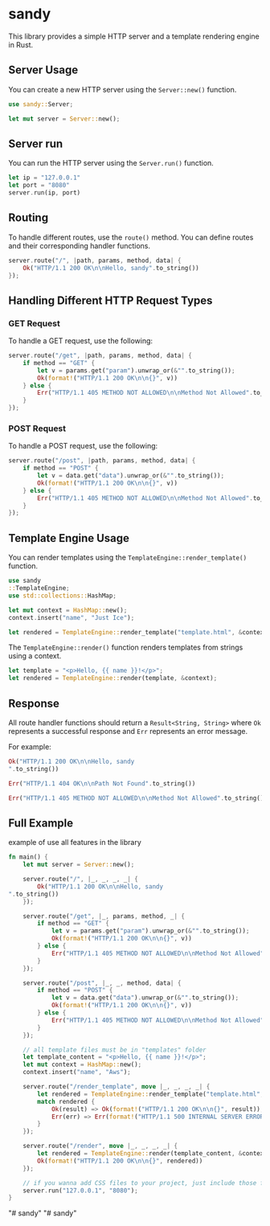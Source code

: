# sandy

This library provides a simple HTTP server and a template rendering engine in Rust.

## Server Usage

You can create a new HTTP server using the `Server::new()` function.

```rust
use sandy::Server;

let mut server = Server::new();
```

## Server run

You can run the HTTP server using the `Server.run()` function.

```rust
let ip = "127.0.0.1"
let port = "8080"
server.run(ip, port)
```

## Routing

To handle different routes, use the `route()` method. You can define routes and their corresponding handler functions.

```rust
server.route("/", |path, params, method, data| {
    Ok("HTTP/1.1 200 OK\n\nHello, sandy".to_string())
});
```

## Handling Different HTTP Request Types

### GET Request

To handle a GET request, use the following:

```rust
server.route("/get", |path, params, method, data| {
    if method == "GET" {
        let v = params.get("param").unwrap_or(&"".to_string());
        Ok(format!("HTTP/1.1 200 OK\n\n{}", v))
    } else {
        Err("HTTP/1.1 405 METHOD NOT ALLOWED\n\nMethod Not Allowed".to_string())
    }
});
```

### POST Request

To handle a POST request, use the following:

```rust
server.route("/post", |path, params, method, data| {
    if method == "POST" {
        let v = data.get("data").unwrap_or(&"".to_string());
        Ok(format!("HTTP/1.1 200 OK\n\n{}", v))
    } else {
        Err("HTTP/1.1 405 METHOD NOT ALLOWED\n\nMethod Not Allowed".to_string())
    }
});
```

## Template Engine Usage

You can render templates using the `TemplateEngine::render_template()` function.

```rust
use sandy
::TemplateEngine;
use std::collections::HashMap;

let mut context = HashMap::new();
context.insert("name", "Just Ice");

let rendered = TemplateEngine::render_template("template.html", &context);
```

The `TemplateEngine::render()` function renders templates from strings using a context.

```rust
let template = "<p>Hello, {{ name }}!</p>";
let rendered = TemplateEngine::render(template, &context);
```

## Response

All route handler functions should return a `Result<String, String>` where `Ok` represents a successful response and `Err` represents an error message.

For example:

```rust
Ok("HTTP/1.1 200 OK\n\nHello, sandy
".to_string())
```

```rust
Err("HTTP/1.1 404 OK\n\nPath Not Found".to_string())
```

```rust
Err("HTTP/1.1 405 METHOD NOT ALLOWED\n\nMethod Not Allowed".to_string())
```

## Full Example

example of use all features in the library

```rust
fn main() {
    let mut server = Server::new();

    server.route("/", |_, _, _, _| {
        Ok("HTTP/1.1 200 OK\n\nHello, sandy
".to_string())
    });

    server.route("/get", |_, params, method, _| {
        if method == "GET" {
            let v = params.get("param").unwrap_or(&"".to_string());
            Ok(format!("HTTP/1.1 200 OK\n\n{}", v))
        } else {
            Err("HTTP/1.1 405 METHOD NOT ALLOWED\n\nMethod Not Allowed".to_string())
        }
    });

    server.route("/post", |_, _, method, data| {
        if method == "POST" {
            let v = data.get("data").unwrap_or(&"".to_string());
            Ok(format!("HTTP/1.1 200 OK\n\n{}", v))
        } else {
            Err("HTTP/1.1 405 METHOD NOT ALLOWED\n\nMethod Not Allowed".to_string())
        }
    });

    // all template files must be in "templates" folder
    let template_content = "<p>Hello, {{ name }}!</p>";
    let mut context = HashMap::new();
    context.insert("name", "Aws");

    server.route("/render_template", move |_, _, _, _| {
        let rendered = TemplateEngine::render_template("template.html", &context);
        match rendered {
            Ok(result) => Ok(format!("HTTP/1.1 200 OK\n\n{}", result)),
            Err(err) => Err(format!("HTTP/1.1 500 INTERNAL SERVER ERROR\n\n{}", err)),
        }
    });

    server.route("/render", move |_, _, _, _| {
        let rendered = TemplateEngine::render(template_content, &context);
        Ok(format!("HTTP/1.1 200 OK\n\n{}", rendered))
    });

    // if you wanna add CSS files to your project, just include those files in your code like you would any other route
    server.run("127.0.0.1", "8080");
}
```
"# sandy" 
"# sandy" 
